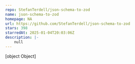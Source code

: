 ```yaml
---
repo: StefanTerdell/json-schema-to-zod
name: json-schema-to-zod
homepage: NA
url: https://github.com/StefanTerdell/json-schema-to-zod
stars: 398
starredAt: 2025-01-04T20:03:06Z
description: |-
    null
---
```


[object Object]

